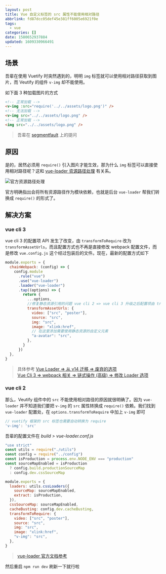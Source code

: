 ```yaml
---
layout: post
title: Vue 自定义标签的 src 属性不能使用相对路径
abbrlink: fd87dcc05def45e381ff6005e6921f0e
tags:
  - vue
categories: []
date: 1580652937884
updated: 1609330966491
---
```


## 场景

吾辈在使用 Vuetify 时突然遇到的，明明 `img` 标签就可以使用相对路径获取到图片，而 Veutify 的组件 `v-img` 却不能使用。

如下面 3 种加载图片的方式

```html
<!-- 正常加载 -->
<v-img :src="require('../../assets/logo.png')" />
<!-- 无法加载 -->
<v-img src="../../assets/logo.png" />
<!-- 正常加载 -->
<img src="../../assets/logo.png" />
```

> 吾辈在 [segmentfault](https://segmentfault.com/q/1010000016871400) 上的提问

## 原因

是的，居然必须用 `require()` 引入图片才能生效，那为什么 `img` 标签可以直接使用相对路径呢？这和 [vue-loader 资源路径处理](https://vue-loader-v14.vuejs.org/zh-cn/configurations/asset-url.html) 有关系。

![官方资源路径处理](https://cdn.jsdelivr.net/gh/rxliuli/img-bed/20181101130706.png)

官方明确指出会将所有资源路径作为模块依赖，也就是后台 `vue-loader` 帮我们转换成 `require()` 的形式了。

## 解决方案

### vue cli 3

vue cli 3 的配置项 API 发生了改变，由 `transformToRequire` 改为 `transformAssetUrls`，而且配置方式也不再是直接修改 webpack 配置文件，而是修改 `vue.config.js` 这个经过包装后的文件。现在，最新的配置方式如下

```js
module.exports = {
  chainWebpack: (config) => {
    config.module
      .rule("vue")
      .use("vue-loader")
      .loader("vue-loader")
      .tap((options) => {
        return {
          ...options,
          //修复静态资源引用的问题 vue cli 2 => vue cli 3 升级之后配置项由 transformToRequire 改为 transformAssetUrls
          transformAssetUrls: {
            video: ["src", "poster"],
            source: "src",
            img: "src",
            image: "xlink:href",
            // 在这里添加需要使用静态资源的自定义元素
            "a-avatar": "src",
          },
        }
      })
  },
}
```

> 具体参考
> [Vue Loader => 从 v14 迁移 => 废弃的选项](https://vue-loader.vuejs.org/zh/migrating.html#%E5%BA%9F%E5%BC%83%E7%9A%84%E9%80%89%E9%A1%B9)\
> [Vue Cli 3 => webpack 相关 => 链式操作 (高级) => 修改 Loader 选项](https://cli.vuejs.org/zh/guide/webpack.html#%E7%AE%80%E5%8D%95%E7%9A%84%E9%85%8D%E7%BD%AE%E6%96%B9%E5%BC%8F)

### vue cli 2

那么，Veutify 组件中的 `src` 不能使用相对路径的原因就很明确了。因为 `vue-loader` 并不知道我们要把 `v-img` 的 `src` 属性转换成 `require()` 依赖。我们找到 `vue-loader` 配置处，在 `options.transformToRequire` 中加上 `v-img` 即可

```js
// vuetify 框架的 src 标签也需要自动转换为 require
'v-img': 'src'
```

吾辈的配置文件在 *build > vue-loader.conf.js*

```js
"use strict"
const utils = require("./utils")
const config = require("../config")
const isProduction = process.env.NODE_ENV === "production"
const sourceMapEnabled = isProduction
  ? config.build.productionSourceMap
  : config.dev.cssSourceMap

module.exports = {
  loaders: utils.cssLoaders({
    sourceMap: sourceMapEnabled,
    extract: isProduction,
  }),
  cssSourceMap: sourceMapEnabled,
  cacheBusting: config.dev.cacheBusting,
  transformToRequire: {
    video: ["src", "poster"],
    source: "src",
    img: "src",
    image: "xlink:href",
    "v-img": "src",
  },
}
```

> [vue-loader 官方文档参考](https://vue-loader-v14.vuejs.org/zh-cn/options.html#transformtorequire)

然后重启 `npm run dev` 刷新一下就行啦
